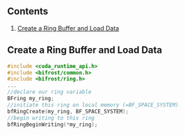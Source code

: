 ## Contents

1. [Create a Ring Buffer and Load Data](#ringcreation)

## <a name="ringcreation">Create a Ring Buffer and Load Data</a>

```` C++
#include <cuda_runtime_api.h>
#include <bifrost/common.h>
#include <bifrost/ring.h>
...
//declare our ring variable
BFring my_ring;
//initiate this ring on local memory (=BF_SPACE_SYSTEM)
bfRingCreate(my_ring, BF_SPACE_SYSTEM); 
//begin writing to this ring
bfRingBeginWriting(*my_ring);
````
